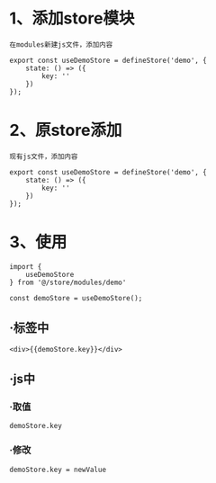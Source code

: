 # 1、添加store模块

	在modules新建js文件，添加内容

	export const useDemoStore = defineStore('demo', {
		state: () => ({
			key: ''
		})
	});

# 2、原store添加

	现有js文件，添加内容

	export const useDemoStore = defineStore('demo', {
		state: () => ({
			key: ''
		})
	});

# 3、使用

	import {
		useDemoStore
	} from '@/store/modules/demo'

	const demoStore = useDemoStore();

## ·标签中

	<div>{{demoStore.key}}</div>

## ·js中

### ·取值
	demoStore.key

### ·修改
	demoStore.key = newValue

